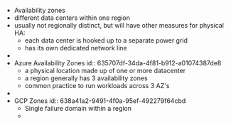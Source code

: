 - Availability zones
- different data centers within one region
- usually not regionally distinct, but will have other measures for physical HA:
	- each data center is hooked up to a separate power grid
	- has its own dedicated network line
-
- Azure Availability Zones
  id:: 635707df-34da-4f81-b912-a01074387de8
	- a physical location made up of one or more datacenter
	- a region generally has 3 availability zones
	- common practice to run workloads across 3 AZ's
-
- GCP Zones
  id:: 638a41a2-9491-4f0a-95ef-492279f64cbd
	- Single failure domain within a region
	-